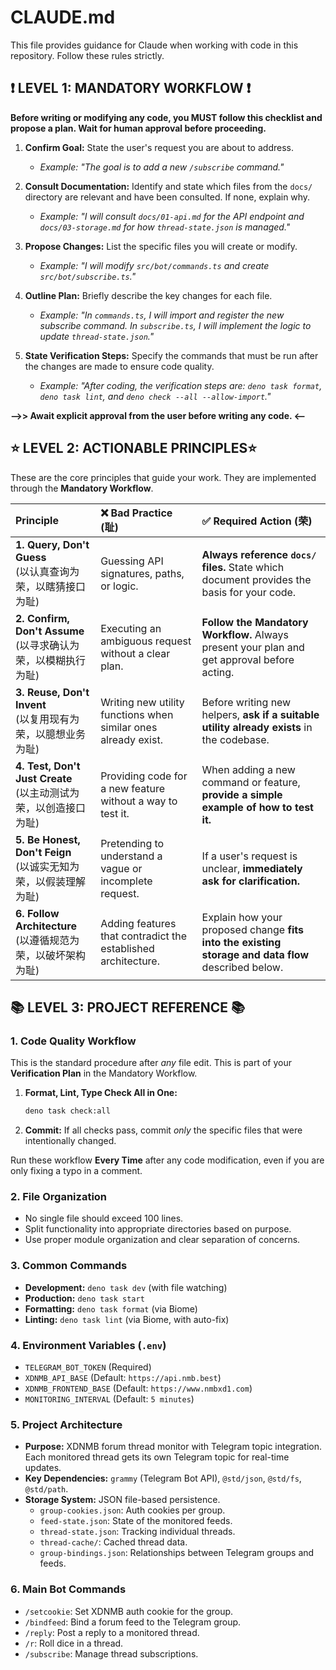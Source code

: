 # CLAUDE.md

This file provides guidance for Claude when working with code in this repository. Follow these rules strictly.

## ❗ LEVEL 1: MANDATORY WORKFLOW ❗

**Before writing or modifying any code, you MUST follow this checklist and propose a plan. Wait for human approval before proceeding.**

1.  **Confirm Goal:** State the user's request you are about to address.

      - *Example: "The goal is to add a new `/subscribe` command."*

2.  **Consult Documentation:** Identify and state which files from the `docs/` directory are relevant and have been consulted. If none, explain why.

      - *Example: "I will consult `docs/01-api.md` for the API endpoint and `docs/03-storage.md` for how `thread-state.json` is managed."*

3.  **Propose Changes:** List the specific files you will create or modify.

      - *Example: "I will modify `src/bot/commands.ts` and create `src/bot/subscribe.ts`."*

4.  **Outline Plan:** Briefly describe the key changes for each file.

      - *Example: "In `commands.ts`, I will import and register the new subscribe command. In `subscribe.ts`, I will implement the logic to update `thread-state.json`."*

5.  **State Verification Steps:** Specify the commands that must be run after the changes are made to ensure code quality.

      - *Example: "After coding, the verification steps are: `deno task format`, `deno task lint`, and `deno check --all --allow-import`."*

**-->> Await explicit approval from the user before writing any code. <--**

## ⭐ LEVEL 2: ACTIONABLE PRINCIPLES⭐

These are the core principles that guide your work. They are implemented through the **Mandatory Workflow**.

| Principle | ❌ Bad Practice (耻) | ✅ Required Action (荣) |
| :--- | :--- | :--- |
| **1. Query, Don't Guess** <br> (以认真查询为荣，以瞎猜接口为耻) | Guessing API signatures, paths, or logic. | **Always reference `docs/` files.** State which document provides the basis for your code. |
| **2. Confirm, Don't Assume** <br> (以寻求确认为荣，以模糊执行为耻) | Executing an ambiguous request without a clear plan. | **Follow the Mandatory Workflow.** Always present your plan and get approval before acting. |
| **3. Reuse, Don't Invent** <br> (以复用现有为荣，以臆想业务为耻) | Writing new utility functions when similar ones already exist. | Before writing new helpers, **ask if a suitable utility already exists** in the codebase. |
| **4. Test, Don't Just Create** <br> (以主动测试为荣，以创造接口为耻) | Providing code for a new feature without a way to test it. | When adding a new command or feature, **provide a simple example of how to test it.** |
| **5. Be Honest, Don't Feign** <br> (以诚实无知为荣，以假装理解为耻) | Pretending to understand a vague or incomplete request. | If a user's request is unclear, **immediately ask for clarification.** |
| **6. Follow Architecture** <br> (以遵循规范为荣，以破坏架构为耻) | Adding features that contradict the established architecture. | Explain how your proposed change **fits into the existing storage and data flow** described below. |

## 📚 LEVEL 3: PROJECT REFERENCE 📚

### 1. Code Quality Workflow

This is the standard procedure after *any* file edit. This is part of your **Verification Plan** in the Mandatory Workflow.

1.  **Format, Lint, Type Check All in One:**
    ```bash
    deno task check:all
    ```
2.  **Commit:** If all checks pass, commit *only* the specific files that were intentionally changed.

Run these workflow **Every Time** after any code modification, even if you are only fixing a typo in a comment.

### 2. File Organization

  - No single file should exceed 100 lines.
  - Split functionality into appropriate directories based on purpose.
  - Use proper module organization and clear separation of concerns.

### 3. Common Commands

  - **Development:** `deno task dev` (with file watching)
  - **Production:** `deno task start`
  - **Formatting:** `deno task format` (via Biome)
  - **Linting:** `deno task lint` (via Biome, with auto-fix)

### 4. Environment Variables (`.env`)

  - `TELEGRAM_BOT_TOKEN` (Required)
  - `XDNMB_API_BASE` (Default: `https://api.nmb.best`)
  - `XDNMB_FRONTEND_BASE` (Default: `https://www.nmbxd1.com`)
  - `MONITORING_INTERVAL` (Default: `5 minutes`)

### 5. Project Architecture

  - **Purpose:** XDNMB forum thread monitor with Telegram topic integration. Each monitored thread gets its own Telegram topic for real-time updates.
  - **Key Dependencies:** `grammy` (Telegram Bot API), `@std/json`, `@std/fs`, `@std/path`.
  - **Storage System:** JSON file-based persistence.
      - `group-cookies.json`: Auth cookies per group.
      - `feed-state.json`: State of the monitored feeds.
      - `thread-state.json`: Tracking individual threads.
      - `thread-cache/`: Cached thread data.
      - `group-bindings.json`: Relationships between Telegram groups and feeds.

### 6. Main Bot Commands

  - `/setcookie`: Set XDNMB auth cookie for the group.
  - `/bindfeed`: Bind a forum feed to the Telegram group.
  - `/reply`: Post a reply to a monitored thread.
  - `/r`: Roll dice in a thread.
  - `/subscribe`: Manage thread subscriptions.